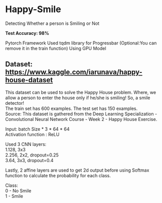 # Happy-Smile
Detecting Whether a person is Smiling or Not

**Test Accuracy: 98%**

Pytorch Framework
Used tqdm library for Progressbar (Optional:You can remove it in the train function)
Using GPU Model


## Dataset: https://www.kaggle.com/iarunava/happy-house-dataset<br />
This dataset can be used to solve the Happy House problem. Where, we allow a person to enter the house only if he/she is smiling! So, a smile detector!<br />
The train set has 600 examples. The test set has 150 examples.<br />
Source: This dataset is gathered from the Deep Learning Specialization - Convolutional Neural Network Course - Week 2 - Happy House Exercise.<br />


Input: batch Size * 3 * 64 * 64
<br />
Activation function : ReLU

Used 3 CNN layers:<br />
1.128, 3x3 <br />
2.256, 2x2, dropout=0.25<br />
3.64, 3x3, dropout=0.4<br />

Lastly, 2 affine layers are used to get 2d output before using Softmax function to calculate the probability for each class.  

Class:<br />
0 - No Smile<br />
1 - Smile<br />
